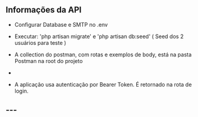 ## Informações da API

- Configurar Database e SMTP no .env
- Executar: 'php artisan migrate' e 'php artisan db:seed' ( Seed dos 2 usuários para teste ) 

- A collection do postman, com rotas e exemplos de body, está na pasta Postman na root do projeto
- 
- A aplicação usa autenticação por Bearer Token. É retornado na rota de login.

##     ---
